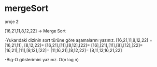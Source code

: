 # mergeSort
proje 2

[16,21,11,8,12,22] -> Merge Sort

-Yukarıdaki dizinin sort türüne göre aşamalarını yazınız.
[16,21,11,8,12,22] =
[16,21,11], [8,12,22]=
[16,21],[11],[8,12],[22]=
[16],[21],[11],[8],[12],[22]=
[16,21],[11],[8,12],[22]=
[11,16,21],[8,12,22]=
[8,11,12,16,21,22]

-Big-O gösterimini yazınız.
O(n log n)
